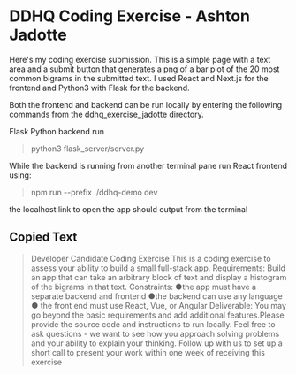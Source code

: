 # DDHQ Coding Exercise - Ashton Jadotte

Here's my coding exercise submission. This is a simple page with a text area and a submit button that generates a png of a bar plot of the 20 most common bigrams in the submitted text. I used React and Next.js for the frontend and Python3 with Flask for the backend.

Both the frontend and backend can be run locally by entering the following commands from the ddhq_exercise_jadotte directory.

Flask Python backend run
> python3 flask_server/server.py

While the backend is running from another terminal pane run React frontend using:
> npm run --prefix ./ddhq-demo dev

the localhost link to open the app should output from the terminal





## Copied Text
> Developer Candidate Coding Exercise
> This is a coding exercise to assess your ability to build a small full-stack app.
> Requirements:
> Build an app that can take an arbitrary block of text and display a histogram of the bigrams in that text.
> Constraints:
●the app must have a separate backend and frontend
●the backend can use any language
● the front end must use React, Vue, or Angular
> Deliverable:
> You may go beyond the basic requirements and add additional features.Please provide the source code and instructions to run locally. Feel free to ask questions - we want to see how you approach solving problems and your ability to explain your thinking.
> Follow up with us to set up a short call to present your work within one week of receiving this exercise
